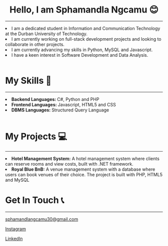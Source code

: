 <body>
    <h1 style="text-align: center;">Hello, I am Sphamandla Ngcamu &#128522; </h1><hr>
    <li>I am a dedicated student in Information and Communication Technology at the Durban University of Technology.</li> 
    <li>I am currently working on full-stack development projects and looking to collaborate in other projects.</li>
    <li>I am currently advancing my skills in Python, MySQL and Javascript.</li>
    <li>I have a keen interest in Software Development and Data Analysis.</li><br>
    <h1>My Skills &#129302;</h1><hr>
    <li><strong>Backend Languages: </strong> C#, Python and PHP</li> 
    <li><strong>Frontend Languages: </strong> Javascript, HTML5 and CSS</li>
    <li><strong>DBMS Languages: </strong> Structured Query Language</li><br>
    <h1>My Projects &#128187;</h1><hr>
    <li><strong>Hotel Management System:</strong> A hotel management system where clients can reserve rooms and view costs, built with .NET framework.</li> 
    <li><strong>Royal Blue BnB:</strong> A venue management system with a database where users can book venues of their choice. The project is built with PHP, HTML5 and MySQL</li>
    <h1>Get In Touch &#128222;</h1><hr>
    <p><a href="mailto:sphamandlangcamu30@gmail.com">sphamandlangcamu30@gmail.com</a></p>
    <p><a href="https://www.instagram.com/cpharh_mlotshwa30/">Instagram</a></p>
    <p><a href="https://www.linkedin.com/in/sphamandla-ngcamu-10ba53302/">LinkedIn</a></p>
</body>
